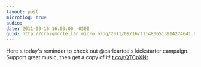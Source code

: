 ```yaml
---
layout: post
microblog: true
audio: 
date: 2011-09-16 16:03:00 -0500
guid: http://craigmcclellan.micro.blog/2011/09/16/t114806513914224641.html
---
```

Here's today's reminder to check out @carlcartee's kickstarter campaign. Support great music, then get a copy of it! [t.co/tQTCpXNr](http://t.co/tQTCpXNr)
